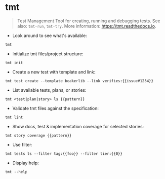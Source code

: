 # tmt

> Test Management Tool for creating, running and debugging tests.
> See also: `tmt-run`, `tmt-try`.
> More information: <https://tmt.readthedocs.io>.

- Look around to see what's available:

`tmt`

- Initialize tmt files/project structure:

`tmt init`

- Create a new test with template and link:

`tmt test create --template beakerlib --link verifies:{{issue#1234}}`

- List available tests, plans, or stories:

`tmt <test|plan|story> ls {{pattern}}`

- Validate tmt files against the specification:

`tmt lint`

- Show docs, test & implementation coverage for selected stories:

`tmt story coverage {{pattern}}`

- Use filter:

`tmt tests ls --filter tag:{{foo}} --filter tier:{{0}}`

- Display help:

`tmt --help`
